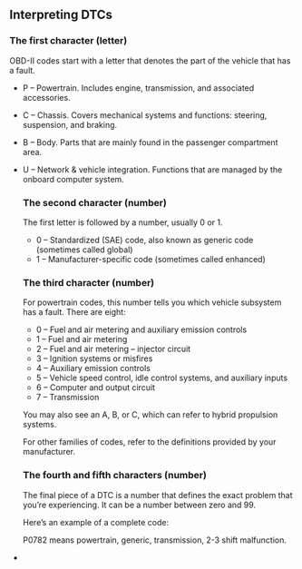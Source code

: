 ## Interpreting DTCs

### The first character (letter)

OBD-II codes start with a letter that denotes the part of the vehicle that has a fault.  

*   P – Powertrain. Includes engine, transmission, and associated accessories.
*   C – Chassis. Covers mechanical systems and functions: steering, suspension, and braking.
*   B – Body. Parts that are mainly found in the passenger compartment area.
*   U – Network & vehicle integration. Functions that are managed by the onboard computer system.  
      
      
    
    ### The second character (number)
    
    The first letter is followed by a number, usually 0 or 1.
    
    *   0 – Standardized (SAE) code, also known as generic code (sometimes called global)
    *   1 – Manufacturer-specific code (sometimes called enhanced)
    
    ### The third character (number)
    
    For powertrain codes, this number tells you which vehicle subsystem has a fault. There are eight:
    
    *   0 – Fuel and air metering and auxiliary emission controls
    *   1 – Fuel and air metering
    *   2 – Fuel and air metering – injector circuit
    *   3 – Ignition systems or misfires
    *   4 – Auxiliary emission controls
    *   5 – Vehicle speed control, idle control systems, and auxiliary inputs
    *   6 – Computer and output circuit
    *   7 – Transmission
    
      
    You may also see an A, B, or C, which can refer to hybrid propulsion systems.
    
    For other families of codes, refer to the definitions provided by your manufacturer.
    
    ### The fourth and fifth characters (number)
    
    The final piece of a DTC is a number that defines the exact problem that you’re experiencing. It can be a number between zero and 99.
    
    Here’s an example of a complete code:
    
    P0782 means powertrain, generic, transmission, 2-3 shift malfunction.
    
*

